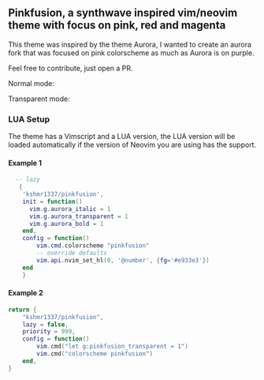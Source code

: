 ## Pinkfusion, a synthwave inspired vim/neovim theme with focus on pink, red and magenta

This theme was inspired by the theme Aurora, I wanted to create an aurora fork that was focused on pink colorscheme as much as Aurora is on purple.

Feel free to contribute, just open a PR.

Normal mode:

Transparent mode:

### LUA Setup

The theme has a Vimscript and a LUA version, the LUA version will be loaded automatically if the version of Neovim you are using has the support.

#### Example 1

```lua
  -- lazy
   {
    'kshmr1337/pinkfusion',
    init = function()
      vim.g.aurora_italic = 1
      vim.g.aurora_transparent = 1
      vim.g.aurora_bold = 1
    end,
    config = function()
        vim.cmd.colorscheme "pinkfusion"
        -- override defaults
        vim.api.nvim_set_hl(0, '@number', {fg='#e933e3'})
    end
    }
```
#### Example 2

```lua
return {
	"kshmr1337/pinkfusion",
	lazy = false,
	priority = 999,
	config = function()
		vim.cmd("let g:pinkfusion_transparent = 1")
		vim.cmd("colorscheme pinkfusion")
	end,
}
```
